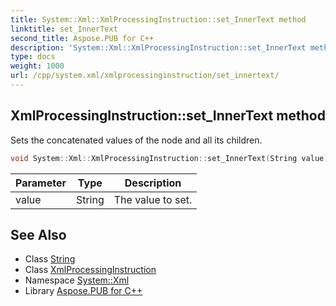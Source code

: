 ```yaml
---
title: System::Xml::XmlProcessingInstruction::set_InnerText method
linktitle: set_InnerText
second_title: Aspose.PUB for C++
description: 'System::Xml::XmlProcessingInstruction::set_InnerText method. Sets the concatenated values of the node and all its children in C++.'
type: docs
weight: 1000
url: /cpp/system.xml/xmlprocessinginstruction/set_innertext/
---
```

## XmlProcessingInstruction::set_InnerText method


Sets the concatenated values of the node and all its children.

```cpp
void System::Xml::XmlProcessingInstruction::set_InnerText(String value) override
```


| Parameter | Type | Description |
| --- | --- | --- |
| value | String | The value to set. |

## See Also

* Class [String](../../../system/string/)
* Class [XmlProcessingInstruction](../)
* Namespace [System::Xml](../../)
* Library [Aspose.PUB for C++](../../../)
